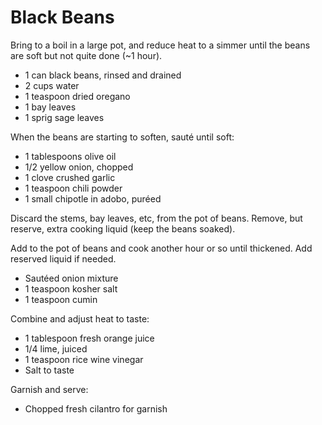 Black Beans
===========

Bring to a boil in a large pot, and reduce heat to a simmer until the beans are
soft but not quite done (~1 hour).

- 1 can black beans, rinsed and drained
- 2 cups water
- 1 teaspoon dried oregano
- 1 bay leaves
- 1 sprig sage leaves

When the beans are starting to soften, sauté until soft:

- 1 tablespoons olive oil
- 1/2 yellow onion, chopped
- 1 clove crushed garlic
- 1 teaspoon chili powder
- 1 small chipotle in adobo, puréed

Discard the stems, bay leaves, etc, from the pot of beans. Remove, but reserve,
extra cooking liquid (keep the beans soaked).

Add to the pot of beans and cook another hour or so until thickened. Add
reserved liquid if needed.

- Sautéed onion mixture
- 1 teaspoon kosher salt
- 1 teaspoon cumin

Combine and adjust heat to taste:

- 1 tablespoon fresh orange juice
- 1/4 lime, juiced
- 1 teaspoon rice wine vinegar
- Salt to taste

Garnish and serve:

- Chopped fresh cilantro for garnish
